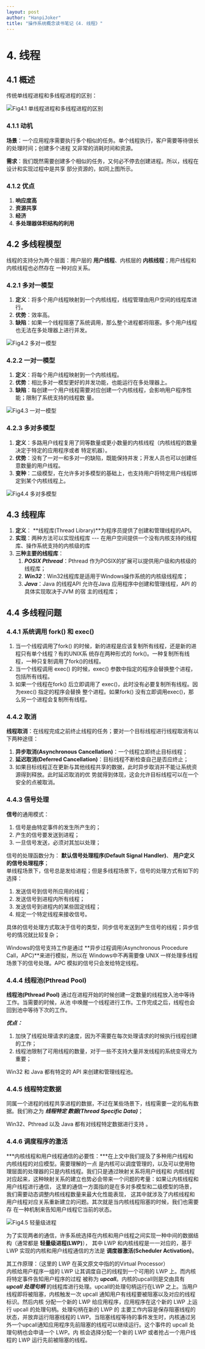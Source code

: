 ```yaml
---
layout: post
author: "HanpiJoker"
title: "操作系统概念读书笔记《4. 线程》"
---
```

# 4. 线程
## 4.1 概述
传统单线程进程和多线程进程的区别：

![Fig4.1 单线程进程和多线程进程的区别](img/Operating_System/Chapter_4th/Fig4.1_Single-threadedAndMultithreadedProcesses.png)

### 4.1.1 动机

**场景**：一个应用程序需要执行多个相似的任务。单个线程执行，客户需要等待很长的处理时间；创建多个进程
又非常的消耗时间和资源。

**需求**：我们既然需要创建多个相似的任务，又何必不停去创建进程。所以，线程在设计和实现过程中是共享
部分资源的，如同上图所示。

### 4.1.2 优点
1. **响应度高**
2. **资源共享**
3. **经济**
4. **多处理器体积结构的利用**

## 4.2 多线程模型
线程的支持分为两个层面：用户层的 **用户线程**、内核层的 **内核线程**；用户线程和内核线程也必然存在
一种对应关系。

### 4.2.1 多对一模型
1. **定义**：将多个用户线程映射到一个内核线程，线程管理由用户空间的线程库进行。
2. **优势**：效率高。
3. **缺陷**：如果一个线程阻塞了系统调用，那么整个进程都将阻塞。多个用户线程也无法在多处理器上进行并发。

![Fig4.2 多对一模型](img/Operating_System/Chapter_4th/Fig4.2_ManyToOneModel.png)

### 4.2.2 一对一模型
1. **定义**：将每个用户线程映射到一个内核线程。
2. **优势**：相比多对一模型更好的并发功能，也能运行在多处理器上。
3. **缺陷**：每创建一个用户线程需要对应创建一个内核线程，会影响用户程序性能；限制了系统支持的线程数
   量。

![Fig4.3 一对一模型](img/Operating_System/Chapter_4th/Fig4.3_OneToOneModel.png)

### 4.2.3 多对多模型
1. **定义**：多路用户线程复用了同等数量或更小数量的内核线程（内核线程的数量决定于特定的应用程序或者
   特定机器）。
2. **优势**：没有了一对一和多对一的缺陷，既能保持并发；开发人员也可以创建任意数量的用户线程。
3. **变种**：二级模型，在允许多对多模型的基础上，也支持用户将特定用户线程绑定到某个内核线程上。

![Fig4.4 多对多模型](img/Operating_System/Chapter_4th/Fig4.4_ManyToManyModel.png)

## 4.3 线程库
1. **定义**： **线程库(Thread Library)**为程序员提供了创建和管理线程的API。
2. **实现**：两种方法可以实现线程库 --- 在用户空间提供一个没有内核支持的线程库、操作系统支持的内核级的库
3. **三种主要的线程库**：
	1. ***POSIX Pthread***：Pthread 作为POSIX的扩展可以提供用户级和内核级的线程库；
	2. ***Win32***：Win32线程库是适用于Windows操作系统的内核级线程库；
	3. ***Java***：Java 的线程API 允许在Java 应用程序中创建和管理线程，API 的具体实现取决于JVM 的宿
	   主的线程库；

## 4.4 多线程问题
### 4.4.1 系统调用 fork() 和 exec()
1. 当一个线程调用了fork() 的时候，新的进程是应该复制所有线程，还是新的进程只有单个线程？有的UNIX系
   统存在两种形式的 fork()。一种复制所有线程，一种只复制调用了fork()的线程。
2. 当一个线程调用 exec() 的时候，exec() 参数中指定的程序会替换整个进程，包括所有线程。
3. 如果一个线程在fork() 后立即调用了 exec()，此时没有必要复制所有线程。因为exec() 指定的程序会替换
   整个进程。如果fork() 没有立即调用exec()，那么另一个进程会复制所有线程。

### 4.4.2 取消
**线程取消**：在线程完成之前终止线程的任务；要对一个目标线程进行线程取消有以下两种途径：
1. **异步取消(Asynchronous Cancellation)**：一个线程立即终止目标线程；
2. **延迟取消(Deferred Cancellation)**：目标线程不断检查自己是否应终止；
3. 如果目标线程正在更新与其他线程共享的数据，此时异步取消并不能让系统资源得到释放。此时延迟取消的优
   势就得到体现，这会允许目标线程可以在一个安全的点被取消。

### 4.4.3 信号处理
**信号**的通用模式：
1. 信号是由特定事件的发生所产生的；
2. 产生的信号要发送到进程；
3. 一旦信号发送，必须对其加以处理；

信号的处理函数分为： **默认信号处理程序(Default Signal Handler)**、 **用户定义的信号处理程序**；  
单线程场景下，信号总是发给进程；但是多线程场景下，信号的处理方式有如下的选择：
1. 发送信号到信号所应用的线程；
2. 发送信号到进程内所有线程；
3. 发送信号到进程内的某些固定线程；
4. 规定一个特定线程来接收信号。

具体的信号处理方式取决于信号的类型，同步信号发送到产生信号的线程；异步信号的情况就比较复杂；  

Windows的信号支持工作是通过 **异步过程调用(Asynchronous Procedure Call，APC)**来进行模拟，所以在
Windows中不再需要像 UNIX 一样处理多线程场景下的信号处理。APC 模拟的信号只会发给特定线程。

### 4.4.4 线程池(Pthread Pool)
**线程池(Pthread Pool)** 通过在进程开始的时候创建一定数量的线程放入池中等待工作。当需要的时候，从池
中唤醒一个线程进行工作。工作完成之后，线程也会回到池中等待下次的工作。

***优点：***
1. 加快了线程处理请求的速度，因为不需要在每次处理请求的时候执行线程创建的工作；
2. 线程池限制了可用线程的数量，对于一些不支持大量并发线程的系统变得尤为重要；

Win32 和 Java 都有特定的 API 来创建和管理线程池。

### 4.4.5 线程特定数据
同属一个进程的线程共享进程的数据，不过在某些场景下，线程需要一定的私有数据。我们称之为 ***线程特定
数据(Thread Specific Data)***；  

Win32、Pthread 以及 Java 都有对线程特定数据进行支持 。

### 4.4.6 调度程序的激活
***内核线程和用户线程通信的必要性：***在上文中我们提及了多种用户线程和内核线程的对应模型。需要理解的一点
是内核可以调度管理的，以及可以使用物理层面的处理器的只是内核线程。我们只是通过映射关系将用户线程和
内核线程对应起来，这种映射关系的建立也势必会带来一个问题的考量：如果让内核线程和用户线程进行通信，
这里的通信一方面指的是在多对多模型和二级模型的场景，我们需要动态调整内核线程数量来最大化性能表现，
这其中就涉及了内核线程和用户线程对应关系重新建立的问题。其次就是当内核线程阻塞的时候，我们也需要存
在一种机制来告知用户线程它当前的状态。

![Fig4.5 轻量级进程](img/Operating_System/Chapter_4th/Fig4.5_LightWeightProcess.png)

为了实现两者的通信，许多系统选择在内核和用户线程之间实现一种中间的数据结构（通常都是 **轻量级进程(LWP)**），
其中 LWP 和内核线程是一一对应的，基于 LWP 实现的内核和用户线程通信的方法是 **调度器激活(Scheduler Activation)**。

其工作原理：（这里的 LWP 在英文原文中指的的Virtual Processor）  
内核给用户程序一组的 LWP 让其调度自己的线程到一个可用的 LWP 上。而内核将特定事件告知用户程序的过程
被称为 ***upcall***。内核的upcall则是交由具有 ***upcall 处理句柄*** 的线程库进行处理。upcall的处理句柄运行在LWP
之上。当用户线程即将被阻塞，内核触发一次 upcall 通知用户有线程要被阻塞以及对应的线程标识。然后内核
分配一个新的 LWP 给应用程序，应用程序在这个新的 LWP 上运行 upcall 的处理句柄。处理句柄在新的 LWP 的
主要工作内容是保存阻塞线程的状态，并放弃运行阻塞线程的 LWP。当阻塞线程等待的事件发生时，内核通过另
外一个upcall通知应用程序先前阻塞的线程可以继续运行。这个事件的 upcall 处理句柄也会申请一个 LWP。内
核会选择分配一个新的 LWP 或者抢占一个用户线程的 LWP 运行先前被阻塞的线程。
